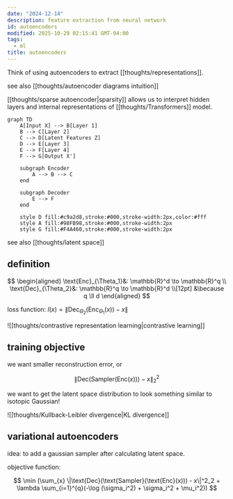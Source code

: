 ```yaml
---
date: "2024-12-14"
description: feature extraction from neural network
id: autoencoders
modified: 2025-10-29 02:15:41 GMT-04:00
tags:
  - ml
title: autoencoders
---
```


Think of using autoencoders to extract [[thoughts/representations]].

see also [[thoughts/autoencoder diagrams intuition]]

[[thoughts/sparse autoencoder|sparsity]] allows us to interpret hidden layers and internal representations of [[thoughts/Transformers]] model.

```mermaid
graph TD
    A[Input X] --> B[Layer 1]
    B --> C[Layer 2]
    C --> D[Latent Features Z]
    D --> E[Layer 3]
    E --> F[Layer 4]
    F --> G[Output X']

    subgraph Encoder
        A --> B --> C
    end

    subgraph Decoder
        E --> F
    end

    style D fill:#c9a2d8,stroke:#000,stroke-width:2px,color:#fff
    style A fill:#98FB98,stroke:#000,stroke-width:2px
    style G fill:#F4A460,stroke:#000,stroke-width:2px
```

see also [[thoughts/latent space]]

## definition

$$
\begin{aligned}
\text{Enc}_{\Theta_1}&: \mathbb{R}^d \to \mathbb{R}^q \\
\text{Dec}_{\Theta_2}&: \mathbb{R}^q \to \mathbb{R}^d \\[12pt]
&\because q \ll d
\end{aligned}
$$

loss function: $l(x) = \|\text{Dec}_{\Theta_2}(\text{Enc}_{\Theta_1}(x)) - x\|$

![[thoughts/contrastive representation learning|contrastive learning]]

## training objective

we want smaller reconstruction error, or

$$
\|\text{Dec}(\text{Sampler}(\text{Enc}(x))) - x\|_2^2
$$

we want to get the latent space distribution to look something similar to isotopic Gaussian!

![[thoughts/Kullback-Leibler divergence|KL divergence]]

## variational autoencoders

idea: to add a gaussian sampler after calculating latent space.

objective function:

$$
\min (\sum_{x} \|\text{Dec}(\text{Sampler}(\text{Enc}(x))) - x\|^2_2 + \lambda \sum_{i=1}^{q}(-\log (\sigma_i^2) + \sigma_i^2 + \mu_i^2))
$$
